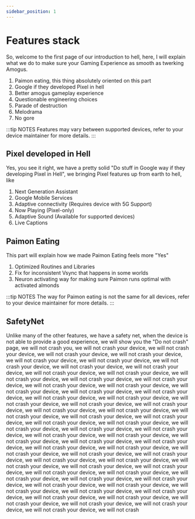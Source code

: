 ```yaml
---
sidebar_position: 1
---
```



# Features stack

So, welcome to the first page of our introduction to hell, here, I will explain what we do to make sure your Gaming Experience as smooth as twerking Amogus.

1. Paimon eating, this thing absolutely oriented on this part
2. Google if they developed Pixel in hell
3. Better amogus gameplay experience
4. Questionable engineering choices
5. Parade of destruction
6. Melodrama
7. No gore

:::tip NOTES
Features may vary between supported devices, refer to your device maintainer for more details.
:::

## Pixel developed in Hell

Yes, you see it right, we have a pretty solid "Do stuff in Google way if they developing Pixel in Hell", we bringing Pixel features up from earth to hell, like

1. Next Generation Assistant
2. Google Mobile Services
3. Adaptive connectivity (Requires device with 5G Support)
4. Now Playing (Pixel-only)
5. Adaptive Sound (Available for supported devices)
6. Live Captions


## Paimon Eating

This part will explain how we made Paimon Eating feels more "Yes"

1. Optimized Routines and Libraries
2. Fix for inconsistent Vsync that happens in some worlds
3. Neuron activating way for making sure Paimon runs optimal with activated almonds

:::tip NOTES
The way for Paimon eating is not the same for all devices, refer to your device maintainer for more details.
:::

## SafetyNet

Unlike many of the other features, we have a safety net, when the device is not able to provide a good experience, we will show you the "Do not crash" page, we will not crash you, we will not crash your device, we will not crash your device, we will not crash your device, we will not crash your device, we will not crash your device, we will not crash your device, we will not crash your device, we will not crash your device, we will not crash your device, we will not crash your device, we will not crash your device, we will not crash your device, we will not crash your device, we will not crash your device, we will not crash your device, we will not crash your device, we will not crash your device, we will not crash your device, we will not crash your device, we will not crash your device, we will not crash your device, we will not crash your device, we will not crash your device, we will not crash your device, we will not crash your device, we will not crash your device, we will not crash your device, we will not crash your device, we will not crash your device, we will not crash your device, we will not crash your device, we will not crash your device, we will not crash your device, we will not crash your device, we will not crash your device, we will not crash your device, we will not crash your device, we will not crash your device, we will not crash your device, we will not crash your device, we will not crash your device, we will not crash your device, we will not crash your device, we will not crash your device, we will not crash your device, we will not crash your device, we will not crash your device, we will not crash your device, we will not crash your device, we will not crash your device, we will not crash your device, we will not crash your device, we will not crash your device, we will not crash your device, we will not crash your device, we will not crash your device, we will not crash your device, we will not crash your device, we will not crash your device, we will not crash your device, we will not crash your device, we will not crash your device, we will not crash your device, we will not crash your device, we will not crash your device, we will not crash
